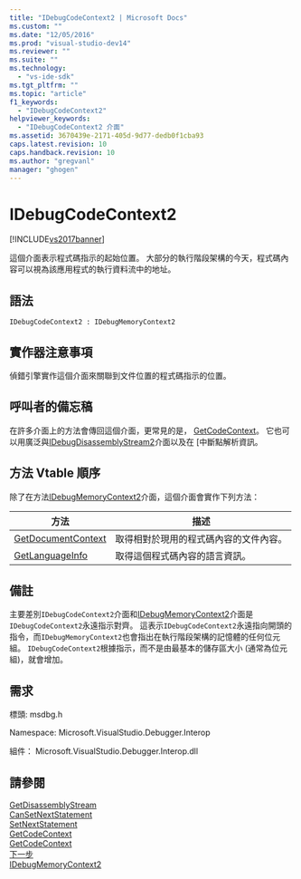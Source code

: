 ```yaml
---
title: "IDebugCodeContext2 | Microsoft Docs"
ms.custom: ""
ms.date: "12/05/2016"
ms.prod: "visual-studio-dev14"
ms.reviewer: ""
ms.suite: ""
ms.technology: 
  - "vs-ide-sdk"
ms.tgt_pltfrm: ""
ms.topic: "article"
f1_keywords: 
  - "IDebugCodeContext2"
helpviewer_keywords: 
  - "IDebugCodeContext2 介面"
ms.assetid: 3670439e-2171-405d-9d77-dedb0f1cba93
caps.latest.revision: 10
caps.handback.revision: 10
ms.author: "gregvanl"
manager: "ghogen"
---
```

# IDebugCodeContext2
[!INCLUDE[vs2017banner](../../../code-quality/includes/vs2017banner.md)]

這個介面表示程式碼指示的起始位置。  大部分的執行階段架構的今天，程式碼內容可以視為該應用程式的執行資料流中的地址。  
  
## 語法  
  
```  
IDebugCodeContext2 : IDebugMemoryContext2  
```  
  
## 實作器注意事項  
 偵錯引擎實作這個介面來關聯到文件位置的程式碼指示的位置。  
  
## 呼叫者的備忘稿  
 在許多介面上的方法會傳回這個介面，更常見的是， [GetCodeContext](../Topic/IDebugStackFrame2::GetCodeContext.md)。  它也可以用廣泛與[IDebugDisassemblyStream2](../../../extensibility/debugger/reference/idebugdisassemblystream2.md)介面以及在 \[中斷點解析資訊。  
  
## 方法 Vtable 順序  
 除了在方法[IDebugMemoryContext2](../../../extensibility/debugger/reference/idebugmemorycontext2.md)介面，這個介面會實作下列方法：  
  
|方法|描述|  
|--------|--------|  
|[GetDocumentContext](../Topic/IDebugCodeContext2::GetDocumentContext.md)|取得相對於現用的程式碼內容的文件內容。|  
|[GetLanguageInfo](../../../extensibility/debugger/reference/idebugcodecontext2-getlanguageinfo.md)|取得這個程式碼內容的語言資訊。|  
  
## 備註  
 主要差別`IDebugCodeContext2`介面和[IDebugMemoryContext2](../../../extensibility/debugger/reference/idebugmemorycontext2.md)介面是`IDebugCodeContext2`永遠指示對齊。  這表示`IDebugCodeContext2`永遠指向開頭的指令，而`IDebugMemoryContext2`也會指出在執行階段架構的記憶體的任何位元組。  `IDebugCodeContext2`根據指示，而不是由最基本的儲存區大小 \(通常為位元組\)，就會增加。  
  
## 需求  
 標頭: msdbg.h  
  
 Namespace: Microsoft.VisualStudio.Debugger.Interop  
  
 組件： Microsoft.VisualStudio.Debugger.Interop.dll  
  
## 請參閱  
 [GetDisassemblyStream](../../../extensibility/debugger/reference/idebugprogram2-getdisassemblystream.md)   
 [CanSetNextStatement](../Topic/IDebugThread2::CanSetNextStatement.md)   
 [SetNextStatement](../../../extensibility/debugger/reference/idebugthread2-setnextstatement.md)   
 [GetCodeContext](../../../extensibility/debugger/reference/idebugcanstopevent2-getcodecontext.md)   
 [GetCodeContext](../Topic/IDebugStackFrame2::GetCodeContext.md)   
 [下一步](../../../extensibility/debugger/reference/ienumdebugcodecontexts2-next.md)   
 [IDebugMemoryContext2](../../../extensibility/debugger/reference/idebugmemorycontext2.md)